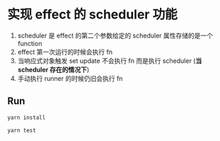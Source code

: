 # 实现 effect 的 scheduler 功能

1. scheduler 是 effect 的第二个参数给定的 scheduler 属性存储的是一个 function
1. effect 第一次运行的时候会执行 fn 
1. 当响应式对象触发 set update 不会执行 fn 而是执行 scheduler (__当 scheduler 存在的情况下__)
1. 手动执行 runner 的时候仍旧会执行 fn

## Run

```bash
yarn install
```

```bash
yarn test
```